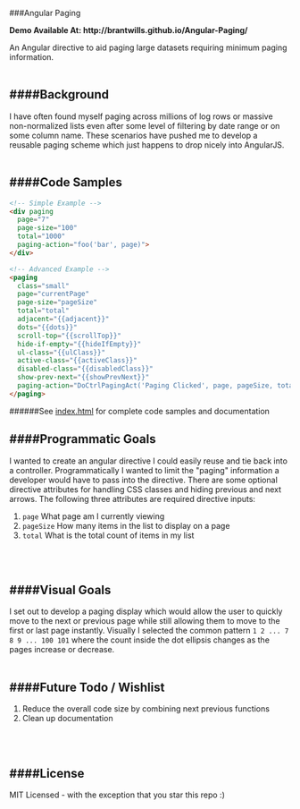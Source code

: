 ###Angular Paging
<p>
<b>Demo Available At: http://brantwills.github.io/Angular-Paging/</b>
</p>
An Angular directive to aid paging large datasets requiring minimum paging information.
<br/>
<br/>

####Background
--------------
I have often found myself paging across millions of log rows or massive non-normalized lists even after some level of filtering by date range or on some column name.  These scenarios have pushed me to develop a reusable paging scheme which just happens to drop nicely into AngularJS.
<br/>
<br/>

####Code Samples
-------------
```html
<!-- Simple Example -->
<div paging
  page="7" 
  page-size="100" 
  total="1000"
  paging-action="foo('bar', page)">
</div> 
```
```html
<!-- Advanced Example -->
<paging
  class="small"
  page="currentPage" 
  page-size="pageSize" 
  total="total"
  adjacent="{{adjacent}}"
  dots="{{dots}}"
  scroll-top="{{scrollTop}}" 
  hide-if-empty="{{hideIfEmpty}}"
  ul-class="{{ulClass}}"
  active-class="{{activeClass}}"
  disabled-class="{{disabledClass}}"
  show-prev-next="{{showPrevNext}}"
  paging-action="DoCtrlPagingAct('Paging Clicked', page, pageSize, total)">
</paging>   
```
######See [index.html](https://github.com/brantwills/Angular-Paging/blob/master/index.html) for complete code samples and documentation
<br/>

####Programmatic Goals
-------------
I wanted to create an angular directive I could easily reuse and tie back into a controller.  Programmatically I wanted to limit the "paging" information a developer would have to pass into the directive.  There are some optional directive attributes for handling CSS classes and hiding previous and next arrows. The following three attributes are required directive inputs:

1. `page` What page am I currently viewing
2. `pageSize` How many items in the list to display on a page
3. `total` What is the total count of items in my list
<br/>
<br/>

####Visual Goals
--------------
I set out to develop a paging display which would allow the user to quickly move to the next or previous page while still allowing them to move to the first or last page instantly. Visually I selected the common pattern `1 2 ... 7 8 9 ... 100 101` where the count inside the dot ellipsis changes as the pages increase or decrease.
<br/>
<br/>

####Future Todo / Wishlist
--------------
1. Reduce the overall code size by combining next previous functions
2. Clean up documentation
<br/>
<br/>

####License
--------------  
MIT Licensed - with the exception that you star this repo :)
<br/>
<br/>
